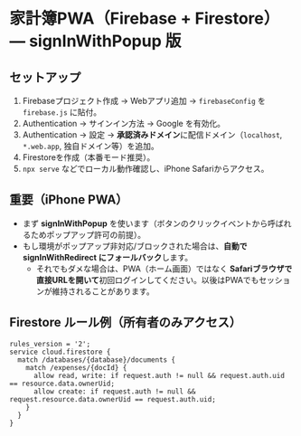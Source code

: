 # 家計簿PWA（Firebase + Firestore）— signInWithPopup 版

## セットアップ
1. Firebaseプロジェクト作成 → Webアプリ追加 → `firebaseConfig` を `firebase.js` に貼付。
2. Authentication → サインイン方法 → Google を有効化。
3. Authentication → 設定 → **承認済みドメイン**に配信ドメイン（`localhost`, `*.web.app`, 独自ドメイン等）を追加。
4. Firestoreを作成（本番モード推奨）。
5. `npx serve` などでローカル動作確認し、iPhone Safariからアクセス。

## 重要（iPhone PWA）
- まず **signInWithPopup** を使います（ボタンのクリックイベントから呼ばれるためポップアップ許可の前提）。
- もし環境がポップアップ非対応/ブロックされた場合は、**自動で signInWithRedirect にフォールバック**します。
  - それでもダメな場合は、PWA（ホーム画面）ではなく **Safariブラウザで直接URLを開いて**初回ログインしてください。以後はPWAでもセッションが維持されることがあります。

## Firestore ルール例（所有者のみアクセス）
```
rules_version = '2';
service cloud.firestore {
  match /databases/{database}/documents {
    match /expenses/{docId} {
      allow read, write: if request.auth != null && request.auth.uid == resource.data.ownerUid;
      allow create: if request.auth != null && request.resource.data.ownerUid == request.auth.uid;
    }
  }
}
```

